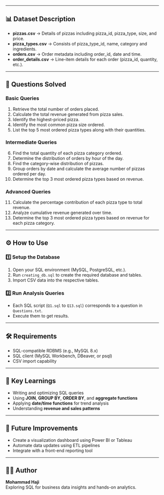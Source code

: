 
---

## 📊 Dataset Description

- **pizzas.csv** → Details of pizzas including pizza_id, pizza_type, size, and price.  
- **pizza_types.csv** → Consists of pizza_type_id,	name,	category and ingredients.  
- **orders.csv** → Order metadata including order_id, date and time.  
- **order_details.csv** → Line-item details for each order (pizza_id, quantity, etc.).

---

## 📝 Questions Solved

### **Basic Queries**
1. Retrieve the total number of orders placed.  
2. Calculate the total revenue generated from pizza sales.  
3. Identify the highest-priced pizza.  
4. Identify the most common pizza size ordered.  
5. List the top 5 most ordered pizza types along with their quantities.

### **Intermediate Queries**
6. Find the total quantity of each pizza category ordered.  
7. Determine the distribution of orders by hour of the day.  
8. Find the category-wise distribution of pizzas.  
9. Group orders by date and calculate the average number of pizzas ordered per day.  
10. Determine the top 3 most ordered pizza types based on revenue.

### **Advanced Queries**
11. Calculate the percentage contribution of each pizza type to total revenue.  
12. Analyze cumulative revenue generated over time.  
13. Determine the top 3 most ordered pizza types based on revenue for each pizza category.

---

## ⚙️ How to Use

### 1️⃣ Setup the Database
1. Open your SQL environment (MySQL, PostgreSQL, etc.).
2. Run `creating_db.sql` to create the required database and tables.
3. Import CSV data into the respective tables.

### 2️⃣ Run Analysis Queries
- Each SQL script (`Q1.sql` to `Q13.sql`) corresponds to a question in `Questions.txt`.
- Execute them to get results.

---

## 🛠️ Requirements
- SQL-compatible RDBMS (e.g., MySQL 8.x)
- SQL client (MySQL Workbench, DBeaver, or psql)
- CSV import capability

---

## 🎯 Key Learnings
- Writing and optimizing SQL queries
- Using **JOIN**, **GROUP BY**, **ORDER BY**, and **aggregate functions**
- Applying **date/time functions** for trend analysis
- Understanding **revenue and sales patterns**

---

## 📌 Future Improvements
- Create a visualization dashboard using Power BI or Tableau
- Automate data updates using ETL pipelines
- Integrate with a front-end reporting tool

---

## 👨‍💻 Author
**Mohammad Haji**  
Exploring SQL for business data insights and hands-on analytics.
